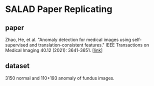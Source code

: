 # SALAD Paper Replicating

## paper 
Zhao, He, et al. "Anomaly detection for medical images using self-supervised and translation-consistent features." IEEE Transactions on Medical Imaging 40.12 (2021): 3641-3651. [[link](https://www.huiqililab.net/content/achievements/published-papers/Anomaly%20detection%20for%20medical%20images%20using%20self-supervised%20and%20translation-consistent%20features.pdf)]

## dataset
3150 normal and 110+193 anomaly of fundus images.